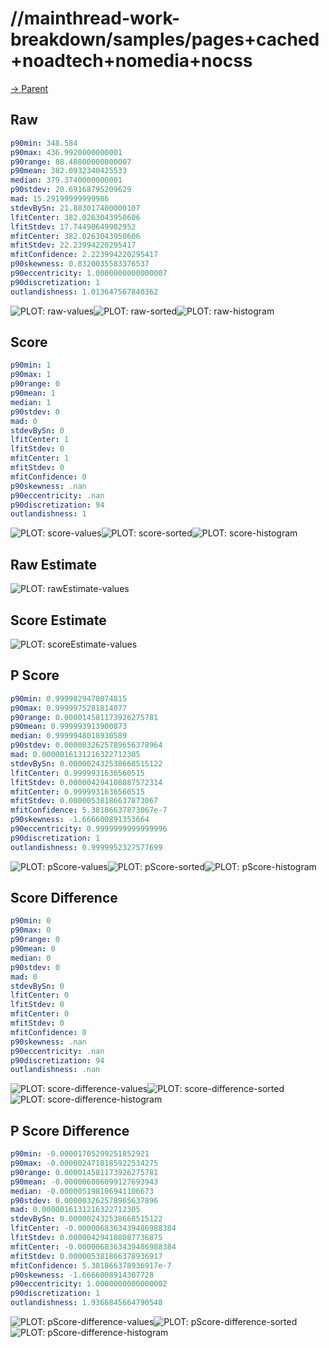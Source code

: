 
# //mainthread-work-breakdown/samples/pages+cached+noadtech+nomedia+nocss

[→ Parent](../..)


## Raw


```yaml
p90min: 348.584
p90max: 436.9920000000001
p90range: 88.40800000000007
p90mean: 382.0932340425533
median: 379.3740000000001
p90stdev: 20.69168795209629
mad: 15.29199999999986
stdevBySn: 21.883017400000107
lfitCenter: 382.0263043950606
lfitStdev: 17.74490649902952
mfitCenter: 382.0263043950606
mfitStdev: 22.23994220295417
mfitConfidence: 2.223994220295417
p90skewness: 0.8320035583376537
p90eccentricity: 1.0000000000000007
p90discretization: 1
outlandishness: 1.013647567840362

```

![PLOT: raw-values](./raw/values.svg)![PLOT: raw-sorted](./raw/sorted.svg)![PLOT: raw-histogram](./raw/histogram.svg)
## Score


```yaml
p90min: 1
p90max: 1
p90range: 0
p90mean: 1
median: 1
p90stdev: 0
mad: 0
stdevBySn: 0
lfitCenter: 1
lfitStdev: 0
mfitCenter: 1
mfitStdev: 0
mfitConfidence: 0
p90skewness: .nan
p90eccentricity: .nan
p90discretization: 94
outlandishness: 1

```

![PLOT: score-values](./score/values.svg)![PLOT: score-sorted](./score/sorted.svg)![PLOT: score-histogram](./score/histogram.svg)
## Raw Estimate

![PLOT: rawEstimate-values](./rawEstimate/values.svg)
## Score Estimate

![PLOT: scoreEstimate-values](./scoreEstimate/values.svg)
## P Score


```yaml
p90min: 0.9999829470074815
p90max: 0.9999975281814077
p90range: 0.000014581173926275781
p90mean: 0.999993913900873
median: 0.9999948018930589
p90stdev: 0.0000032625789656378964
mad: 0.0000016131216322712305
stdevBySn: 0.000002432538668515122
lfitCenter: 0.9999931636560515
lfitStdev: 0.000004294108087572314
mfitCenter: 0.9999931636560515
mfitStdev: 0.00000538186637873067
mfitConfidence: 5.38186637873067e-7
p90skewness: -1.666600891353664
p90eccentricity: 0.9999999999999996
p90discretization: 1
outlandishness: 0.9999952327577699

```

![PLOT: pScore-values](./pScore/values.svg)![PLOT: pScore-sorted](./pScore/sorted.svg)![PLOT: pScore-histogram](./pScore/histogram.svg)
## Score Difference


```yaml
p90min: 0
p90max: 0
p90range: 0
p90mean: 0
median: 0
p90stdev: 0
mad: 0
stdevBySn: 0
lfitCenter: 0
lfitStdev: 0
mfitCenter: 0
mfitStdev: 0
mfitConfidence: 0
p90skewness: .nan
p90eccentricity: .nan
p90discretization: 94
outlandishness: .nan

```

![PLOT: score-difference-values](./score-difference/values.svg)![PLOT: score-difference-sorted](./score-difference/sorted.svg)![PLOT: score-difference-histogram](./score-difference/histogram.svg)
## P Score Difference


```yaml
p90min: -0.00001705299251852921
p90max: -0.0000024718185922534275
p90range: 0.000014581173926275781
p90mean: -0.000006086099127693943
median: -0.000005198106941106673
p90stdev: 0.000003262578965637896
mad: 0.0000016131216322712305
stdevBySn: 0.000002432538668515122
lfitCenter: -0.0000068363439486988384
lfitStdev: 0.000004294108087736875
mfitCenter: -0.0000068363439486988384
mfitStdev: 0.000005381866378936917
mfitConfidence: 5.381866378936917e-7
p90skewness: -1.6666008914307728
p90eccentricity: 1.0000000000000002
p90discretization: 1
outlandishness: 1.9366845664790548

```

![PLOT: pScore-difference-values](./pScore-difference/values.svg)![PLOT: pScore-difference-sorted](./pScore-difference/sorted.svg)![PLOT: pScore-difference-histogram](./pScore-difference/histogram.svg)